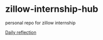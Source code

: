 # zillow-internship-hub
personal repo for zillow internship

[Daily reflection](https://docs.google.com/forms/d/1vJbVYEO7b5ZsUfEWJLU4n1eC4388pxcMjhSA31nUV0M/edit)
